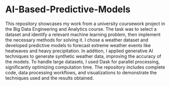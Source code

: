 # AI-Based-Predictive-Models
This repository showcases my work from a university coursework project in the Big Data Engineering and Analytics course. The task was to select a dataset and identify a relevant machine learning problem, then implement the necessary methods for solving it. I chose a weather dataset and developed predictive models to forecast extreme weather events like heatwaves and heavy precipitation. In addition, I applied generative AI techniques to generate synthetic weather data, improving the accuracy of the models. To handle large datasets, I used Dask for parallel processing, significantly optimizing computation time. The repository includes complete code, data processing workflows, and visualizations to demonstrate the techniques used and the results obtained.
